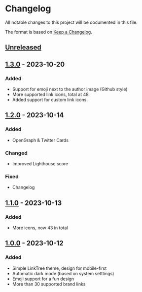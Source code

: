 # Changelog

All notable changes to this project will be documented in this file.

The format is based on [Keep a Changelog](https://keepachangelog.com/en/1.1.0/).

## [Unreleased]

## [1.3.0] - 2023-10-20

### Added
- Support for emoji next to the author image (Github style)
- More supported link icons, total at 48.
- Added support for custom link icons.

## [1.2.0] - 2023-10-14

### Added
- OpenGraph & Twitter Cards

### Changed
- Improved Lighthouse score

### Fixed
- Changelog

## [1.1.0] - 2023-10-13

### Added
- More icons, now 43 in total

## [1.0.0] - 2023-10-12

### Added
- Simple LinkTree theme, design for mobile-first
- Automatic dark mode (based on system setttings)
- Emoji support for a fun design
- More than 30 supported brand links

[unreleased]: https://github.com/Chrede88/L1nkr/compare/v1.3.0...HEAD
[1.3.0]: https://github.com/Chrede88/L1nkr/compare/v1.2.0...v1.3.0
[1.2.0]: https://github.com/Chrede88/L1nkr/compare/v1.1.0...v1.2.0
[1.1.0]: https://github.com/Chrede88/L1nkr/compare/v1.0.0...v1.1.0
[1.0.0]: https://github.com/Chrede88/L1nkr/releases/tag/v1.0.0
